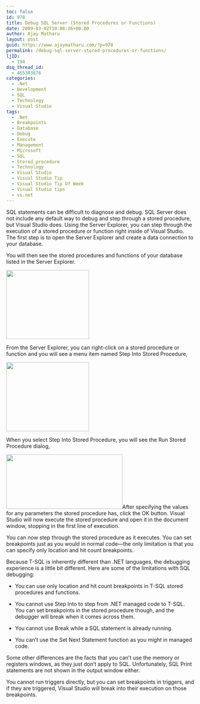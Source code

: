 ```yaml
---
toc: false
id: 978
title: Debug SQL Server (Stored Procedures or Functions)
date: 2009-03-02T10:08:26+00:00
author: Ajay Matharu
layout: post
guid: https://www.ajaymatharu.com/?p=978
permalink: /debug-sql-server-stored-procedures-or-functions/
ljID:
  - 194
dsq_thread_id:
  - 465383876
categories:
  - .Net
  - Development
  - SQL
  - Technology
  - Visual Studio
tags:
  - .Net
  - Breakpoints
  - Database
  - Debug
  - Execute
  - Management
  - Microsoft
  - SQL
  - Stored procedure
  - Technology
  - Visual Studio
  - Visual Studio Tip
  - Visual Studio Tip Of Week
  - Visual Studio tips
  - vs.net
---
```

SQL <a name="visualstudiohks-CHP-5-ITERM-2858"></a><a name="visualstudiohks-CHP-5-ITERM-2859"></a>statements <a name="visualstudiohks-CHP-5-ITERM-2860"></a>can be difficult to diagnose and debug. SQL Server does not include any default way to debug and step through a stored procedure, but Visual Studio does. Using the Server Explorer, you can step through the execution of a stored procedure or function right inside of Visual Studio. The first step is to open the Server Explorer and create a data connection to your database.

You will then see the stored procedures and functions of your database listed in the Server Explorer.

<img class="aligncenter" title="Step 1" src="https://ajaymatharu.files.wordpress.com/2009/03/stp1.png?w=311&h=330" alt="" width="222" height="185" />

From the Server Explorer, you can right-click on a stored procedure or function and you will see a menu item named Step Into Stored Procedure,

<p style="text-align: left;">
  <img class="aligncenter" title="Step 2" src="https://ajaymatharu.files.wordpress.com/2009/03/stp2.png?w=311&h=330" alt="" width="222" height="185" />
</p>

<p style="text-align: left;">
  When you select Step Into Stored Procedure, you will see the Run Stored Procedure dialog,
</p>

<p style="text-align: left;">
  <img class="aligncenter" title="Step 3" src="https://ajaymatharu.files.wordpress.com/2009/03/stp3.png?w=311&h=330" alt="" width="311" height="146" />After specifying the values for any parameters the stored procedure has, click the OK button. Visual Studio will now execute the stored procedure and open it in the document window, stopping in the first line of execution.
</p>

<p style="text-align: left;">
  You can now step through the stored procedure as it executes. You can set breakpoints just as you would in normal code—the only limitation is that you can specify only location and hit count breakpoints.
</p>

<p class="docText">
  Because T-SQL is inherently different than .NET languages, the debugging experience is a little bit different. Here are some of the limitations with SQL debugging:
</p>

  * <p class="docList">
      You can use only location and hit count breakpoints in T-SQL stored procedures and functions.
    </p>

  * <p class="docList">
      You cannot use Step Into to step from .NET managed code to T-SQL. You can set breakpoints in the stored procedure though, and the debugger will break when it comes across them.
    </p>

  * <p class="docList">
      You cannot use Break while a SQL statement is already running.
    </p>

  * <p class="docList">
      You can&#8217;t use the Set Next Statement function as you might in managed code.
    </p>

<p class="docText">
  Some other differences are the facts that you can&#8217;t use the memory or registers windows, as they just don&#8217;t apply to SQL. Unfortunately, SQL Print statements are not shown in the output window either.
</p>

<p class="docText">
  You cannot run triggers directly, but you can set <a name="visualstudiohks-CHP-5-ITERM-2861"></a>breakpoints in triggers, and if they are triggered, Visual Studio will break into their execution on those breakpoints.<a name="visualstudiohks-CHP-5-ITERM-2862"></a>
</p>

<p style="text-align: left;">
